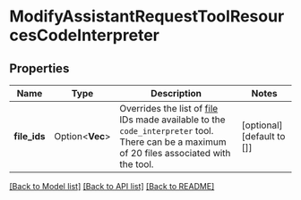 # ModifyAssistantRequestToolResourcesCodeInterpreter

## Properties

Name | Type | Description | Notes
------------ | ------------- | ------------- | -------------
**file_ids** | Option<**Vec<String>**> | Overrides the list of [file](/docs/api-reference/files) IDs made available to the `code_interpreter` tool. There can be a maximum of 20 files associated with the tool.  | [optional][default to []]

[[Back to Model list]](../README.md#documentation-for-models) [[Back to API list]](../README.md#documentation-for-api-endpoints) [[Back to README]](../README.md)


